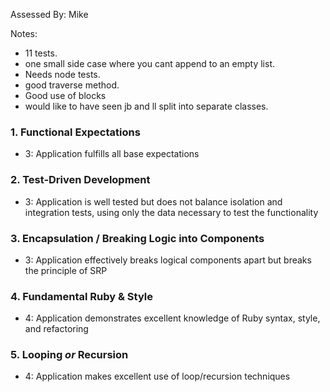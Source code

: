 Assessed By: Mike


Notes:
* 11 tests.
* one small side case where you cant append to an empty list.
* Needs node tests.
* good traverse method.
* Good use of blocks
* would like to have seen jb and ll split into separate classes.

### 1. Functional Expectations

* 3: Application fulfills all base expectations

### 2. Test-Driven Development

* 3: Application is well tested but does not balance isolation and integration tests, using only the data necessary to test the functionality

### 3. Encapsulation / Breaking Logic into Components

* 3: Application effectively breaks logical components apart but breaks the principle of SRP

### 4. Fundamental Ruby & Style

* 4:  Application demonstrates excellent knowledge of Ruby syntax, style, and refactoring

### 5. Looping *or* Recursion

* 4: Application makes excellent use of loop/recursion techniques
